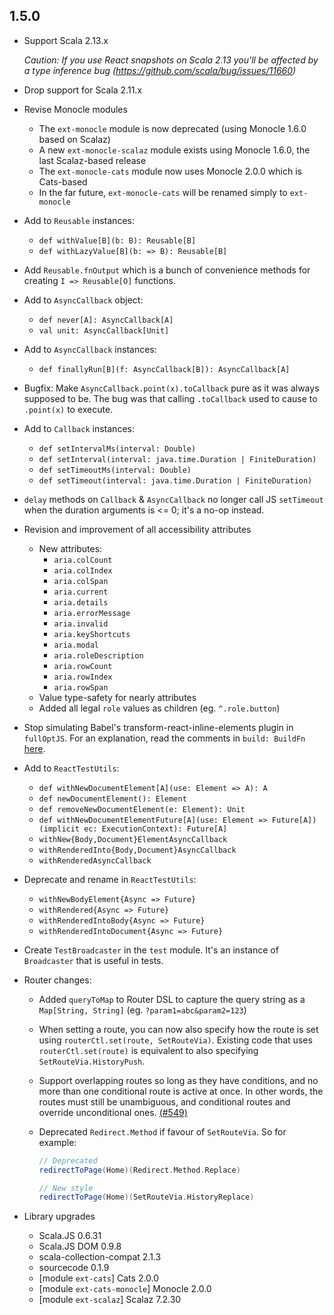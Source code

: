 ## 1.5.0

* Support Scala 2.13.x

  *Caution: If you use React snapshots on Scala 2.13 you'll be affected by a type inference bug (https://github.com/scala/bug/issues/11660)*

* Drop support for Scala 2.11.x

* Revise Monocle modules
  * The `ext-monocle` module is now deprecated (using Monocle 1.6.0 based on Scalaz)
  * A new `ext-monocle-scalaz` module exists using Monocle 1.6.0, the last Scalaz-based release
  * The `ext-monocle-cats` module now uses Monocle 2.0.0 which is Cats-based
  * In the far future, `ext-monocle-cats` will be renamed simply to `ext-monocle`

* Add to `Reusable` instances:
  * `def withValue[B](b: B): Reusable[B]`
  * `def withLazyValue[B](b: => B): Reusable[B]`

* Add `Reusable.fnOutput` which is a bunch of convenience methods for creating `I => Reusable[O]` functions.

* Add to `AsyncCallback` object:
  * `def never[A]: AsyncCallback[A]`
  * `val unit: AsyncCallback[Unit]`

* Add to `AsyncCallback` instances:
  * `def finallyRun[B](f: AsyncCallback[B]): AsyncCallback[A]`

* Bugfix: Make `AsyncCallback.point(x).toCallback` pure as it was always supposed to be.
          The bug was that calling `.toCallback` used to cause to `.point(x)` to execute.

* Add to `Callback` instances:
  * `def setIntervalMs(interval: Double)`
  * `def setInterval(interval: java.time.Duration | FiniteDuration)`
  * `def setTimeoutMs(interval: Double)`
  * `def setTimeout(interval: java.time.Duration | FiniteDuration)`

* `delay` methods on `Callback` & `AsyncCallback` no longer call JS `setTimeout` when the duration arguments is <= 0;
  it's a no-op instead.

* Revision and improvement of all accessibility attributes
  * New attributes:
    * `aria.colCount`
    * `aria.colIndex`
    * `aria.colSpan`
    * `aria.current`
    * `aria.details`
    * `aria.errorMessage`
    * `aria.invalid`
    * `aria.keyShortcuts`
    * `aria.modal`
    * `aria.roleDescription`
    * `aria.rowCount`
    * `aria.rowIndex`
    * `aria.rowSpan`
  * Value type-safety for nearly attributes
  * Added all legal `role` values as children (eg. `^.role.button`)

* Stop simulating Babel's transform-react-inline-elements plugin in `fullOptJS`.
  For an explanation, read the comments in `build: BuildFn`
  [here](https://github.com/japgolly/scalajs-react/blob/master/core/src/main/scala/japgolly/scalajs/react/vdom/Builder.scala).

* Add to `ReactTestUtils`:
  * `def withNewDocumentElement[A](use: Element => A): A`
  * `def newDocumentElement(): Element`
  * `def removeNewDocumentElement(e: Element): Unit`
  * `def withNewDocumentElementFuture[A](use: Element => Future[A])(implicit ec: ExecutionContext): Future[A]`
  * `withNew{Body,Document}ElementAsyncCallback`
  * `withRenderedInto{Body,Document}AsyncCallback`
  * `withRenderedAsyncCallback`

* Deprecate and rename in `ReactTestUtils`:
  * `withNewBodyElement{Async => Future}`
  * `withRendered{Async => Future}`
  * `withRenderedIntoBody{Async => Future}`
  * `withRenderedIntoDocument{Async => Future}`

* Create `TestBroadcaster` in the `test` module. It's an instance of `Broadcaster` that is useful in tests.

* Router changes:

  * Added `queryToMap` to Router DSL to capture the query string as a `Map[String, String]`
    (eg. `?param1=abc&param2=123`)

  * When setting a route, you can now also specify how the route is set using `routerCtl.set(route, SetRouteVia)`.
    Existing code that uses `routerCtl.set(route)` is equivalent to also specifying `SetRouteVia.HistoryPush`.

  * Support overlapping routes so long as they have conditions, and no more than one conditional route is active at once.
    In other words, the routes must still be unambiguous, and conditional routes and override unconditional ones.
    [(#549)](https://github.com/japgolly/scalajs-react/issues/549)

  * Deprecated `Redirect.Method` if favour of `SetRouteVia`. So for example:

    ```scala
    // Deprecated
    redirectToPage(Home)(Redirect.Method.Replace)

    // New style
    redirectToPage(Home)(SetRouteVia.HistoryReplace)
    ```

* Library upgrades
  * Scala.JS 0.6.31
  * Scala.JS DOM 0.9.8
  * scala-collection-compat 2.1.3
  * sourcecode 0.1.9
  * [module `ext-cats`] Cats 2.0.0
  * [module `ext-cats-monocle`] Monocle 2.0.0
  * [module `ext-scalaz`] Scalaz 7.2.30
